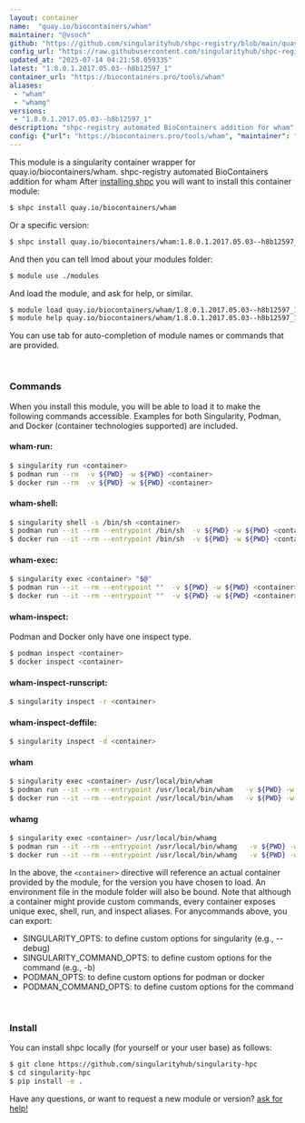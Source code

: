 ```yaml
---
layout: container
name:  "quay.io/biocontainers/wham"
maintainer: "@vsoch"
github: "https://github.com/singularityhub/shpc-registry/blob/main/quay.io/biocontainers/wham/container.yaml"
config_url: "https://raw.githubusercontent.com/singularityhub/shpc-registry/main/quay.io/biocontainers/wham/container.yaml"
updated_at: "2025-07-14 04:21:58.059335"
latest: "1.8.0.1.2017.05.03--h8b12597_1"
container_url: "https://biocontainers.pro/tools/wham"
aliases:
 - "wham"
 - "whamg"
versions:
 - "1.8.0.1.2017.05.03--h8b12597_1"
description: "shpc-registry automated BioContainers addition for wham"
config: {"url": "https://biocontainers.pro/tools/wham", "maintainer": "@vsoch", "description": "shpc-registry automated BioContainers addition for wham", "latest": {"1.8.0.1.2017.05.03--h8b12597_1": "sha256:75692dde972a675794d3e570d38798acb7f6965deda2ce1d54ed228159394063"}, "tags": {"1.8.0.1.2017.05.03--h8b12597_1": "sha256:75692dde972a675794d3e570d38798acb7f6965deda2ce1d54ed228159394063"}, "docker": "quay.io/biocontainers/wham", "aliases": {"wham": "/usr/local/bin/wham", "whamg": "/usr/local/bin/whamg"}}
---
```


This module is a singularity container wrapper for quay.io/biocontainers/wham.
shpc-registry automated BioContainers addition for wham
After [installing shpc](#install) you will want to install this container module:


```bash
$ shpc install quay.io/biocontainers/wham
```

Or a specific version:

```bash
$ shpc install quay.io/biocontainers/wham:1.8.0.1.2017.05.03--h8b12597_1
```

And then you can tell lmod about your modules folder:

```bash
$ module use ./modules
```

And load the module, and ask for help, or similar.

```bash
$ module load quay.io/biocontainers/wham/1.8.0.1.2017.05.03--h8b12597_1
$ module help quay.io/biocontainers/wham/1.8.0.1.2017.05.03--h8b12597_1
```

You can use tab for auto-completion of module names or commands that are provided.

<br>

### Commands

When you install this module, you will be able to load it to make the following commands accessible.
Examples for both Singularity, Podman, and Docker (container technologies supported) are included.

#### wham-run:

```bash
$ singularity run <container>
$ podman run --rm  -v ${PWD} -w ${PWD} <container>
$ docker run --rm  -v ${PWD} -w ${PWD} <container>
```

#### wham-shell:

```bash
$ singularity shell -s /bin/sh <container>
$ podman run --it --rm --entrypoint /bin/sh  -v ${PWD} -w ${PWD} <container>
$ docker run --it --rm --entrypoint /bin/sh  -v ${PWD} -w ${PWD} <container>
```

#### wham-exec:

```bash
$ singularity exec <container> "$@"
$ podman run --it --rm --entrypoint ""  -v ${PWD} -w ${PWD} <container> "$@"
$ docker run --it --rm --entrypoint ""  -v ${PWD} -w ${PWD} <container> "$@"
```

#### wham-inspect:

Podman and Docker only have one inspect type.

```bash
$ podman inspect <container>
$ docker inspect <container>
```

#### wham-inspect-runscript:

```bash
$ singularity inspect -r <container>
```

#### wham-inspect-deffile:

```bash
$ singularity inspect -d <container>
```


#### wham

```bash
$ singularity exec <container> /usr/local/bin/wham
$ podman run --it --rm --entrypoint /usr/local/bin/wham   -v ${PWD} -w ${PWD} <container> -c " $@"
$ docker run --it --rm --entrypoint /usr/local/bin/wham   -v ${PWD} -w ${PWD} <container> -c " $@"
```


#### whamg

```bash
$ singularity exec <container> /usr/local/bin/whamg
$ podman run --it --rm --entrypoint /usr/local/bin/whamg   -v ${PWD} -w ${PWD} <container> -c " $@"
$ docker run --it --rm --entrypoint /usr/local/bin/whamg   -v ${PWD} -w ${PWD} <container> -c " $@"
```



In the above, the `<container>` directive will reference an actual container provided
by the module, for the version you have chosen to load. An environment file in the
module folder will also be bound. Note that although a container
might provide custom commands, every container exposes unique exec, shell, run, and
inspect aliases. For anycommands above, you can export:

 - SINGULARITY_OPTS: to define custom options for singularity (e.g., --debug)
 - SINGULARITY_COMMAND_OPTS: to define custom options for the command (e.g., -b)
 - PODMAN_OPTS: to define custom options for podman or docker
 - PODMAN_COMMAND_OPTS: to define custom options for the command

<br>

### Install

You can install shpc locally (for yourself or your user base) as follows:

```bash
$ git clone https://github.com/singularityhub/singularity-hpc
$ cd singularity-hpc
$ pip install -e .
```

Have any questions, or want to request a new module or version? [ask for help!](https://github.com/singularityhub/singularity-hpc/issues)